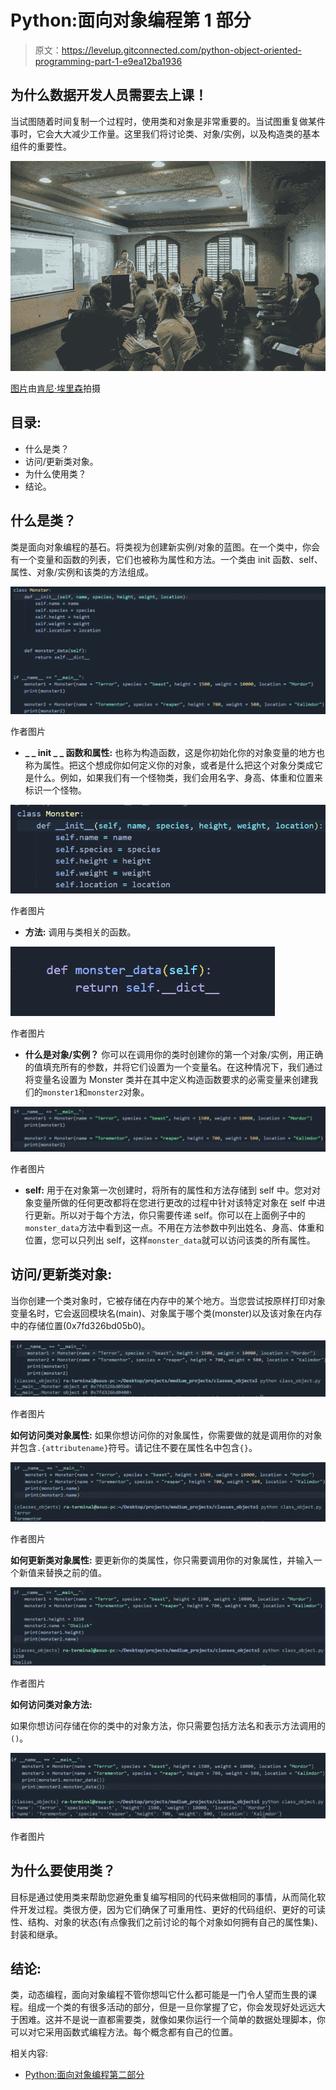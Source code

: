 # Python:面向对象编程第 1 部分

> 原文：<https://levelup.gitconnected.com/python-object-oriented-programming-part-1-e9ea12ba1936>

## 为什么数据开发人员需要去上课！

当试图随着时间复制一个过程时，使用类和对象是非常重要的。当试图重复做某件事时，它会大大减少工作量。这里我们将讨论类、对象/实例，以及构造类的基本组件的重要性。

![](img/0d673db5f40f17467c01e605c379ae97.png)

[图片](https://unsplash.com/photos/1-aA2Fadydc)由[肯尼·埃里森](https://unsplash.com/@neonbrand)拍摄

## **目录:**

*   什么是类？
*   访问/更新类对象。
*   为什么使用类？
*   结论。

## **什么是类？**

类是面向对象编程的基石。将类视为创建新实例/对象的蓝图。在一个类中，你会有一个变量和函数的列表，它们也被称为属性和方法。一个类由 init 函数、self、属性、对象/实例和该类的方法组成。

![](img/28becbe8ef7278667ae9bb4ec644137f.png)

作者图片

*   **_ _ init _ _ 函数和属性:**
    也称为构造函数，这是你初始化你的对象变量的地方也称为属性。把这个想成你如何定义你的对象，或者是什么把这个对象分类成它是什么。例如，如果我们有一个怪物类，我们会用名字、身高、体重和位置来标识一个怪物。

![](img/97ad535eaadd53343d12fb31780595de.png)

作者图片

*   **方法:**
    调用与类相关的函数。

![](img/271aafc9a31f597a038d0d5ecbbb927c.png)

作者图片

*   **什么是对象/实例？**
    你可以在调用你的类时创建你的第一个对象/实例，用正确的值填充所有的参数，并将它们设置为一个变量名。在这种情况下，我们通过将变量名设置为 Monster 类并在其中定义构造函数要求的必需变量来创建我们的`monster1`和`monster2`对象。

![](img/e00b7b85f4db4730fa31a6262db6b0c2.png)

作者图片

*   **self:**
    用于在对象第一次创建时，将所有的属性和方法存储到 self 中。您对对象变量所做的任何更改都将在您进行更改的过程中针对该特定对象在 self 中进行更新。所以对于每个方法，你只需要传递 self。你可以在上面例子中的`monster_data`方法中看到这一点。不用在方法参数中列出姓名、身高、体重和位置，您可以只列出 self，这样`monster_data`就可以访问该类的所有属性。

## **访问/更新类对象:**

当你创建一个类对象时，它被存储在内存中的某个地方。当您尝试按原样打印对象变量名时，它会返回模块名(main)、对象属于哪个类(monster)以及该对象在内存中的存储位置(0x7fd326bd05b0)。

![](img/b57629872f4490a1be5c9eb1a519bf14.png)

作者图片

**如何访问类对象属性:** 如果你想访问你的对象属性，你需要做的就是调用你的对象并包含`.{attributename}`符号。请记住不要在属性名中包含`{}`。

![](img/ffb82b3b97b4c9efd5a4de977207608c.png)

作者图片

**如何更新类对象属性:** 要更新你的类属性，你只需要调用你的对象属性，并输入一个新值来替换之前的值。

![](img/a2272d88e204d459086cf78e3f326e29.png)

作者图片

**如何访问类对象方法:**

如果你想访问存储在你的类中的对象方法，你只需要包括方法名和表示方法调用的`()`。

![](img/453da8c9d83ef0b65275be8cab159113.png)

作者图片

## **为什么要使用类？**

目标是通过使用类来帮助您避免重复编写相同的代码来做相同的事情，从而简化软件开发过程。类很方便，因为它们确保了可重用性、更好的代码组织、更好的可读性、结构、对象的状态(有点像我们之前讨论的每个对象如何拥有自己的属性集)、封装和继承。

## 结论:

类，动态编程，面向对象编程不管你想叫它什么都可能是一门令人望而生畏的课程。组成一个类的有很多活动的部分，但是一旦你掌握了它，你会发现好处远远大于困难。这并不是说一直都需要类，就像如果你运行一个简单的数据处理脚本，你可以对它采用函数式编程方法。每个概念都有自己的位置。

相关内容:

*   [Python:面向对象编程第二部分](/python-object-oriented-programming-part-2-f8d17757efa8)